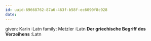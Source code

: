 ```yaml
---
id: uuid-69668762-87a6-463f-b58f-ec6090f8c928
date: 
---
```


given: Karin :Latn
family: Metzler :Latn
**Der griechische Begriff des Verzeihens** :Latn
